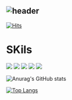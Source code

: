 ![header](https://capsule-render.vercel.app/api?type==waving&color=random&height=300&section=header&text=kwonis`s%20github&fontSize=90)
---

[![Hits](https://hits.seeyoufarm.com/api/count/incr/badge.svg?url=https%3A%2F%2Fgithub.com%2Fkwonis&count_bg=%238D2493&title_bg=%23696161&icon=&icon_color=%23CEC7C7&title=GitHub&edge_flat=false)](https://hits.seeyoufarm.com)

# SKils

<img src="https://img.shields.io/badge/HTML5-E34F26?style=for-the-badge&logo=html5&logoColor=white">
<img src="https://img.shields.io/badge/CSS3-1572B6?style=for-the-badge&logo=css3&logoColor=white">
<img src="https://img.shields.io/badge/React-20232A?style=for-the-badge&logo=react&logoColor=61DAFB">
<img src="https://img.shields.io/badge/JavaScript-F7DF1E?style=for-the-badge&logo=JavaScript&logoColor=white">
<img src="https://img.shields.io/badge/TypeScript-007ACC?style=for-the-badge&logo=typescript&logoColor=white">

![Anurag's GitHub stats](https://github-readme-stats.vercel.app/api?username=kwonis&show_icons=true&theme=cobalt)

[![Top Langs](https://github-readme-stats.vercel.app/api/top-langs/?username=kwonis&layout=compact)](https://github.com/kwonis/github-readme-stats)